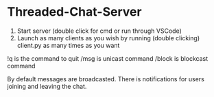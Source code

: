 # Threaded-Chat-Server

1. Start server (double click for cmd or run through VSCode)
2. Launch as many clients as you wish by running (double clicking) client.py as many times as you want

!q is the command to quit
/msg is unicast command
/block is blockcast command

By default messages are broadcasted. There is notifications for users joining and leaving the chat.
